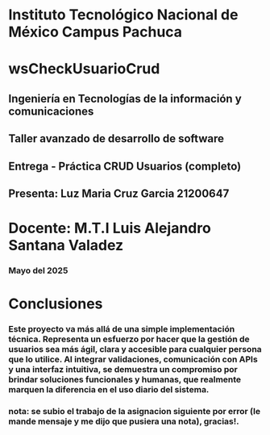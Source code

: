 # Instituto Tecnológico Nacional de México Campus Pachuca

# wsCheckUsuarioCrud 

## Ingeniería en Tecnologías de la información y comunicaciones

## Taller avanzado de desarrollo de software

## Entrega - Práctica CRUD Usuarios (completo)

## Presenta: Luz Maria Cruz Garcia 21200647

# Docente: M.T.I Luis Alejandro Santana Valadez

 ### Mayo del 2025


 # Conclusiones

 ### Este proyecto va más allá de una simple implementación técnica. Representa un esfuerzo por hacer que la gestión de usuarios sea más ágil, clara y accesible para cualquier persona que lo utilice. Al integrar validaciones, comunicación con APIs y una interfaz intuitiva, se demuestra un compromiso por brindar soluciones funcionales y humanas, que realmente marquen la diferencia en el uso diario del sistema.

 ### nota: se subio el trabajo de la asignacion siguiente por error (le mande mensaje y me dijo que pusiera una nota), gracias!.